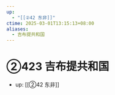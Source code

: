 ```yaml
---
up:
  - "[[②42 东非]]"
ctime: 2025-03-01T13:15:13+08:00
aliases:
  - 吉布提共和国
---
```


# ②423 吉布提共和国

- up: [[②42 东非]]
